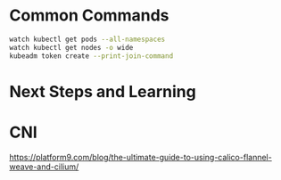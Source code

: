 # Common Commands

```bash
watch kubectl get pods --all-namespaces
watch kubectl get nodes -o wide
kubeadm token create --print-join-command
```
# Next Steps and Learning

# CNI
https://platform9.com/blog/the-ultimate-guide-to-using-calico-flannel-weave-and-cilium/
